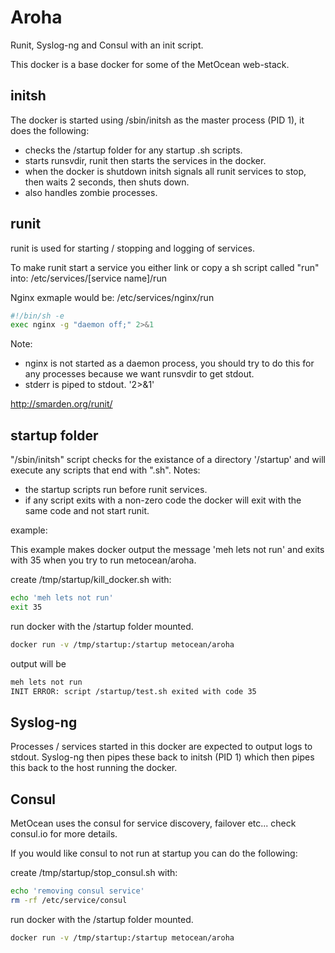 # Aroha

Runit, Syslog-ng and Consul with an init script.

This docker is a base docker for some of the MetOcean web-stack.

## initsh

The docker is started using /sbin/initsh as the master process (PID 1), it does the following:

* checks the /startup folder for any startup .sh scripts.
* starts runsvdir, runit then starts the services in the docker.
* when the docker is shutdown initsh signals all runit services to stop, then waits 2 seconds, then shuts down.
* also handles zombie processes.

## runit

runit is used for starting / stopping and logging of services.

To make runit start a service you either link or copy a sh script called "run" into:
/etc/services/[service name]/run

Nginx exmaple would be:
/etc/services/nginx/run
``` bash
#!/bin/sh -e
exec nginx -g "daemon off;" 2>&1
```
Note:
* nginx is not started as a daemon process, you should try to do this for any processes because we want runsvdir to get stdout.
* stderr is piped to stdout. '2>&1'

http://smarden.org/runit/

## startup folder

"/sbin/initsh" script checks for the existance of a directory '/startup' and will execute any scripts that end with ".sh".
Notes:
* the startup scripts run before runit services.
* if any script exits with a non-zero code the docker will exit with the same code and not start runit.

example:

This example makes docker output the message 'meh lets not run' and exits with 35 when you try to run metocean/aroha.

create /tmp/startup/kill_docker.sh with:
``` bash
echo 'meh lets not run'
exit 35
```
run docker with the /startup folder mounted.
``` bash
docker run -v /tmp/startup:/startup metocean/aroha
```
output will be
``` bash
meh lets not run
INIT ERROR: script /startup/test.sh exited with code 35
```

## Syslog-ng

Processes / services started in this docker are expected to output logs to stdout. Syslog-ng then pipes these back to initsh (PID 1) which then pipes this back to the host running the docker.

## Consul

MetOcean uses the consul for service discovery, failover etc... check consul.io for more details.

If you would like consul to not run at startup you can do the following:

create /tmp/startup/stop_consul.sh with:
``` bash
echo 'removing consul service'
rm -rf /etc/service/consul
```
run docker with the /startup folder mounted.
``` bash
docker run -v /tmp/startup:/startup metocean/aroha
```
